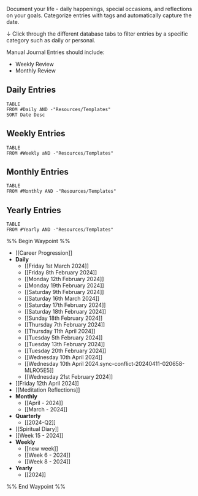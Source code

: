 Document your life - daily happenings, special occasions, and reflections on your goals.
Categorize entries with tags and automatically capture the date.

↓ Click through the different database tabs to filter entries by a specific category such as daily or personal.

Manual Journal Entries should include:
- Weekly Review
- Monthly Review


## Daily Entries
```dataview
TABLE
FROM #Daily AND -"Resources/Templates"
SORT Date Desc
```

## Weekly Entries
```dataview
TABLE
FROM #Weekly aND -"Resources/Templates"
```


## Monthly Entries
```dataview
TABLE
FROM #Monthly AND -"Resources/Templates"
```

## Yearly Entries
```dataview
TABLE
FROM #Yearly AND -"Resources/Templates"
```

%% Begin Waypoint %%
- [[Career Progression]]
- **Daily**
	- [[Friday 1st March 2024]]
	- [[Friday 8th February 2024]]
	- [[Monday 12th February 2024]]
	- [[Monday 19th February 2024]]
	- [[Saturday 9th February 2024]]
	- [[Saturday 16th March 2024]]
	- [[Saturday 17th February 2024]]
	- [[Saturday 18th February 2024]]
	- [[Sunday 18th February 2024]]
	- [[Thursday 7th February 2024]]
	- [[Thursday 11th April 2024]]
	- [[Tuesday 5th February 2024]]
	- [[Tuesday 13th February 2024]]
	- [[Tuesday 20th February 2024]]
	- [[Wednesday 10th April 2024]]
	- [[Wednesday 10th April 2024.sync-conflict-20240411-020658-MLRO5E5]]
	- [[Wednesday 21st February 2024]]
- [[Friday 12th April 2024]]
- [[Meditation Reflections]]
- **Monthly**
	- [[April - 2024]]
	- [[March - 2024]]
- **Quarterly**
	- [[2024-Q2]]
- [[Spiritual Diary]]
- [[Week 15 - 2024]]
- **Weekly**
	- [[new week]]
	- [[Week 6 - 2024]]
	- [[Week 8 - 2024]]
- **Yearly**
	- [[2024]]

%% End Waypoint %%